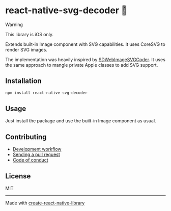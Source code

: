 # react-native-svg-decoder 🔧

> [!WARNING]
> This library is iOS only.

Extends built-in Image component with SVG capabilities. It uses CoreSVG to render SVG images.

The implementation was heavily inspired by [SDWebImageSVGCoder](https://github.com/SDWebImage/SDWebImageSVGCoder). It uses the same approach to mangle private Apple classes to add SVG support.

## Installation

```sh
npm install react-native-svg-decoder
```

## Usage

Just install the package and use the built-in Image component as usual.

## Contributing

- [Development workflow](CONTRIBUTING.md#development-workflow)
- [Sending a pull request](CONTRIBUTING.md#sending-a-pull-request)
- [Code of conduct](CODE_OF_CONDUCT.md)

## License

MIT

---

Made with [create-react-native-library](https://github.com/callstack/react-native-builder-bob)

